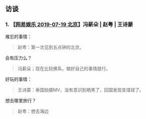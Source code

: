## 访谈

### 1. 【[网易娱乐 2019-07-19 北京](https://www.bilibili.com/video/av59892036)】冯薪朵 | 赵粤 | 王诗蒙

难忘的事情：

> 赵粤：第一次见到五点钟的北京。

会有压力么？

> 冯薪朵；现在比较佛系，做好自己的事情就行。

好玩的事情：

> 王诗蒙：泰国拍摄MV，没有意识到晒黑了，回国发现变煤球了。

想去哪里旅行？

> 赵粤：想去海边



